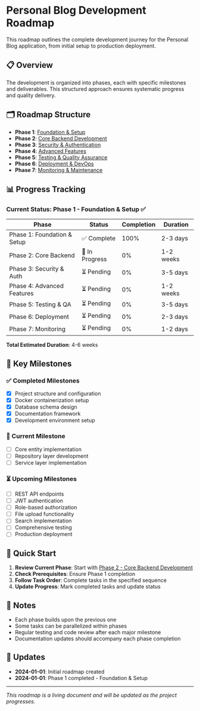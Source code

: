 # Personal Blog Development Roadmap

This roadmap outlines the complete development journey for the Personal Blog application, from initial setup to production deployment.

## 📋 Overview

The development is organized into phases, each with specific milestones and deliverables. This structured approach ensures systematic progress and quality delivery.

## 🗂 Roadmap Structure

- **Phase 1**: [Foundation & Setup](./phase-1-foundation.md)
- **Phase 2**: [Core Backend Development](./phase-2-core-backend.md)
- **Phase 3**: [Security & Authentication](./phase-3-security.md)
- **Phase 4**: [Advanced Features](./phase-4-advanced-features.md)
- **Phase 5**: [Testing & Quality Assurance](./phase-5-testing.md)
- **Phase 6**: [Deployment & DevOps](./phase-6-deployment.md)
- **Phase 7**: [Monitoring & Maintenance](./phase-7-monitoring.md)

## 📊 Progress Tracking

### Current Status: Phase 1 - Foundation & Setup ✅

| Phase | Status | Completion | Duration |
|-------|--------|------------|----------|
| Phase 1: Foundation & Setup | ✅ Complete | 100% | 2-3 days |
| Phase 2: Core Backend | 🔄 In Progress | 0% | 1-2 weeks |
| Phase 3: Security & Auth | ⏳ Pending | 0% | 3-5 days |
| Phase 4: Advanced Features | ⏳ Pending | 0% | 1-2 weeks |
| Phase 5: Testing & QA | ⏳ Pending | 0% | 3-5 days |
| Phase 6: Deployment | ⏳ Pending | 0% | 2-3 days |
| Phase 7: Monitoring | ⏳ Pending | 0% | 1-2 days |

**Total Estimated Duration**: 4-6 weeks

## 🎯 Key Milestones

### ✅ Completed Milestones
- [x] Project structure and configuration
- [x] Docker containerization setup
- [x] Database schema design
- [x] Documentation framework
- [x] Development environment setup

### 🔄 Current Milestone
- [ ] Core entity implementation
- [ ] Repository layer development
- [ ] Service layer implementation

### ⏳ Upcoming Milestones
- [ ] REST API endpoints
- [ ] JWT authentication
- [ ] Role-based authorization
- [ ] File upload functionality
- [ ] Search implementation
- [ ] Comprehensive testing
- [ ] Production deployment

## 🚀 Quick Start

1. **Review Current Phase**: Start with [Phase 2 - Core Backend Development](./phase-2-core-backend.md)
2. **Check Prerequisites**: Ensure Phase 1 completion
3. **Follow Task Order**: Complete tasks in the specified sequence
4. **Update Progress**: Mark completed tasks and update status

## 📝 Notes

- Each phase builds upon the previous one
- Some tasks can be parallelized within phases
- Regular testing and code review after each major milestone
- Documentation updates should accompany each phase completion

## 🔄 Updates

- **2024-01-01**: Initial roadmap created
- **2024-01-01**: Phase 1 completed - Foundation & Setup

---

*This roadmap is a living document and will be updated as the project progresses.*